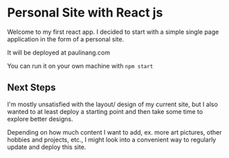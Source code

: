 # Personal Site with React js

Welcome to my first react app. I decided to start with a simple single page application in the form of a personal site.

It will be deployed at paulinang.com

You can run it on your own machine with `npm start`

## Next Steps

I'm mostly unsatisfied with the layout/ design of my current site, but I also wanted to at least deploy a starting point and then take some time to explore better designs.

Depending on how much content I want to add, ex. more art pictures, other hobbies and projects, etc., I might look into a convenient way to regularly update and deploy this site.
